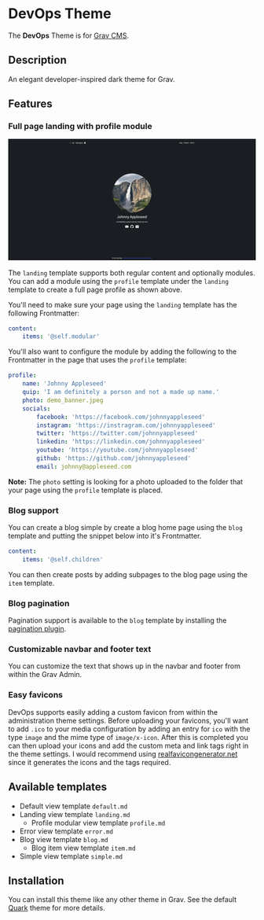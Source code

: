 
# DevOps Theme

The **DevOps** Theme is for [Grav CMS](http://github.com/getgrav/grav).

## Description

An elegant developer-inspired dark theme for Grav.

## Features

### Full page landing with profile module

![Preview of DevOps theme for Grav CMS](preview.png)

The `landing` template supports both regular content and optionally modules. You can add a module using the `profile` template under the `landing` template to create a full page profile as shown above.

You'll need to make sure your page using the `landing` template has the following Frontmatter:

```yaml
content:
    items: '@self.modular'
```

You'll also want to configure the module by adding the following to the Frontmatter in the page that uses the `profile` template:

```yaml
profile:
    name: 'Johnny Appleseed'
    quip: 'I am definitely a person and not a made up name.'
    photo: demo_banner.jpeg
    socials:
        facebook: 'https://facebook.com/johnnyappleseed'
        instagram: 'https://instragram.com/johnnyappleseed'
        twitter: 'https://twitter.com/johnnyappleseed'
        linkedin: 'https://linkedin.com/johnnyappleseed'
        youtube: 'https://youtube.com/johnnyappleseed'
        github: 'https://github.com/johnnyappleseed'
        email: johnny@appleseed.com
```

**Note:** The `photo` setting is looking for a photo uploaded to the folder that your page using the `profile` template is placed.

### Blog support

You can create a blog simple by create a blog home page using the `blog` template and putting the snippet below into it's Frontmatter.

```yaml
content:
    items: '@self.children'
```

You can then create posts by adding subpages to the blog page using the `item` template.

### Blog pagination

Pagination support is available to the `blog` template by installing the [pagination plugin](https://github.com/getgrav/grav-plugin-pagination).

### Customizable navbar and footer text

You can customize the text that shows up in the navbar and footer from within the Grav Admin.

### Easy favicons

DevOps supports easily adding a custom favicon from within the administration theme settings. Before uploading your favicons, you'll want to add `.ico` to your media configuration by adding an entry for `ico` with the type `image` and the mime type of `image/x-icon`. After this is completed you can then upload your icons and add the custom meta and link tags right in the theme settings. I would recommend using [realfavicongenerator.net](https://realfavicongenerator.net/) since it generates the icons and the tags required.

## Available templates

- Default view template `default.md`
- Landing view template `landing.md`
    - Profile modular view template `profile.md`
- Error view template `error.md`
- Blog view template `blog.md`
    - Blog item view template `item.md`
- Simple view template `simple.md`

## Installation

You can install this theme like any other theme in Grav. See the default [Quark](https://github.com/getgrav/grav-theme-quark) theme for more details.
